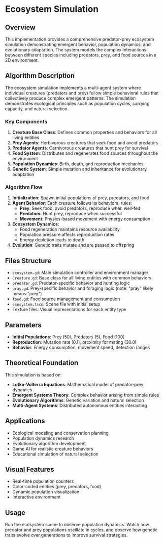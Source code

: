# Ecosystem Simulation

## Overview
This implementation provides a comprehensive predator-prey ecosystem simulation demonstrating emergent behavior, population dynamics, and evolutionary adaptation. The system models the complex interactions between different species including predators, prey, and food sources in a 2D environment.

## Algorithm Description
The ecosystem simulation implements a multi-agent system where individual creatures (predators and prey) follow simple behavioral rules that collectively produce complex emergent patterns. The simulation demonstrates ecological principles such as population cycles, carrying capacity, and natural selection.

### Key Components
1. **Creature Base Class**: Defines common properties and behaviors for all living entities
2. **Prey Agents**: Herbivorous creatures that seek food and avoid predators
3. **Predator Agents**: Carnivorous creatures that hunt prey for survival
4. **Food System**: Distributes and regenerates food sources throughout the environment
5. **Population Dynamics**: Birth, death, and reproduction mechanics
6. **Genetic System**: Simple mutation and inheritance for evolutionary adaptation

### Algorithm Flow
1. **Initialization**: Spawn initial populations of prey, predators, and food
2. **Agent Behavior**: Each creature follows its behavioral rules:
   - **Prey**: Seek food, avoid predators, reproduce when well-fed
   - **Predators**: Hunt prey, reproduce when successful
   - **Movement**: Physics-based movement with energy consumption
3. **Ecosystem Dynamics**:
   - Food regeneration maintains resource availability
   - Population pressure affects reproduction rates
   - Energy depletion leads to death
4. **Evolution**: Genetic traits mutate and are passed to offspring

## Files Structure
- `ecosystem.gd`: Main simulation controller and environment manager
- `Creature.gd`: Base class for all living entities with common behaviors
- `predator.gd`: Predator-specific behavior and hunting logic
- `pray.gd`: Prey-specific behavior and foraging logic (note: "pray" likely means "prey")
- `food.gd`: Food source management and consumption
- `ecosystem.tscn`: Scene file with initial setup
- Texture files: Visual representations for each entity type

## Parameters
- **Initial Populations**: Prey (50), Predators (5), Food (100)
- **Reproduction**: Mutation rate (0.1), proximity for mating (30.0)
- **Behavior**: Energy consumption, movement speed, detection ranges

## Theoretical Foundation
This simulation is based on:
- **Lotka-Volterra Equations**: Mathematical model of predator-prey dynamics
- **Emergent Systems Theory**: Complex behavior arising from simple rules
- **Evolutionary Algorithms**: Genetic variation and natural selection
- **Multi-Agent Systems**: Distributed autonomous entities interacting

## Applications
- Ecological modeling and conservation planning
- Population dynamics research
- Evolutionary algorithm development
- Game AI for realistic creature behaviors
- Educational simulation of natural selection

## Visual Features
- Real-time population counters
- Color-coded entities (prey, predators, food)
- Dynamic population visualization
- Interactive environment

## Usage
Run the ecosystem scene to observe population dynamics. Watch how predator and prey populations oscillate in cycles, and observe how genetic traits evolve over generations to improve survival strategies.